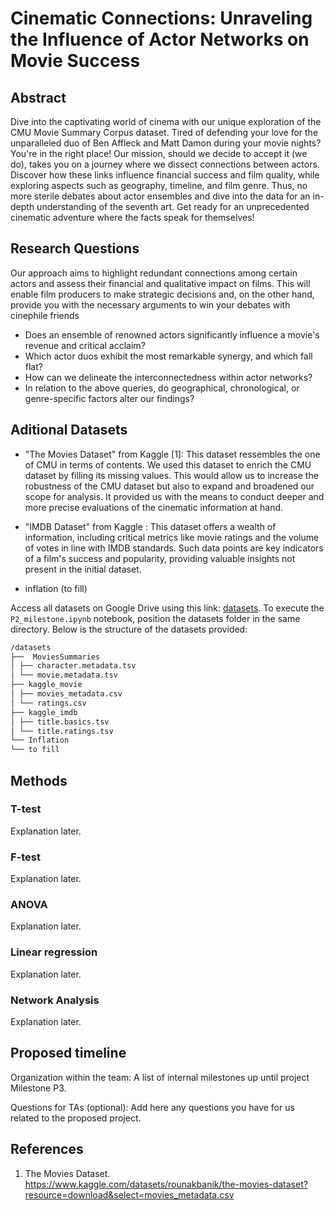 # Cinematic Connections: Unraveling the Influence of Actor Networks on Movie Success

## Abstract
Dive into the captivating world of cinema with our unique exploration of the CMU Movie Summary Corpus dataset. Tired of defending your love for the unparalleled duo of Ben Affleck and Matt Damon during your movie nights? You're in the right place! Our mission, should we decide to accept it (we do), takes you on a journey where we dissect connections between actors. Discover how these links influence financial success and film quality, while exploring aspects such as geography, timeline, and film genre. Thus, no more sterile debates about actor ensembles and dive into the data for an in-depth understanding of the seventh art. Get ready for an unprecedented cinematic adventure where the facts speak for themselves!

## Research Questions
Our approach aims to highlight redundant connections among certain actors and assess their financial and qualitative impact on films. This will enable film producers to make strategic decisions and, on the other hand, provide you with the necessary arguments to win your debates with cinephile friends

- Does an ensemble of renowned actors significantly influence a movie's revenue and critical acclaim?
- Which actor duos exhibit the most remarkable synergy, and which fall flat?
- How can we delineate the interconnectedness within actor networks?
- In relation to the above queries, do geographical, chronological, or genre-specific factors alter our findings?

## Aditional Datasets
- "The Movies Dataset" from Kaggle [1]: This dataset ressembles the one of CMU in terms of contents. We used this dataset to enrich the CMU dataset by filling its missing values. This would allow us to increase the robustness of the CMU dataset but also to expand and broadened our scope for analysis. It provided us with the means to conduct deeper and more precise evaluations of the cinematic information at hand.

- "IMDB Dataset" from Kaggle : This dataset offers a wealth of information, including critical metrics like movie ratings and the volume of votes in line with IMDB standards. Such data points are key indicators of a film's success and popularity, providing valuable insights not present in the initial dataset.

- inflation (to fill)


Access all datasets on Google Drive using this link: [datasets](https://drive.google.com/drive/folders/1kKqpqdOm1F45n19MyqXFOTy_DvmOtbOA). To execute the `P2_milestone.ipynb`  notebook, position the datasets folder in the same directory. Below is the structure of the datasets provided:

```bash
/datasets
├──  MoviesSummaries
│ ├── character.metadata.tsv
│ └── movie.metadata.tsv
├── kaggle_movie
│ ├── movies_metadata.csv
│ └── ratings.csv
├── kaggle_imdb
│ ├── title.basics.tsv
│ └── title.ratings.tsv
└── Inflation
└── to fill
```



 





## Methods

### T-test
Explanation later.

### F-test
Explanation later.

### ANOVA
Explanation later.

### Linear regression
Explanation later.

### Network Analysis
Explanation later.

## Proposed timeline

Organization within the team: A list of internal milestones up until project Milestone P3.


Questions for TAs (optional): Add here any questions you have for us related to the proposed project.

## References 
1. The Movies Dataset. https://www.kaggle.com/datasets/rounakbanik/the-movies-dataset?resource=download&select=movies_metadata.csv


